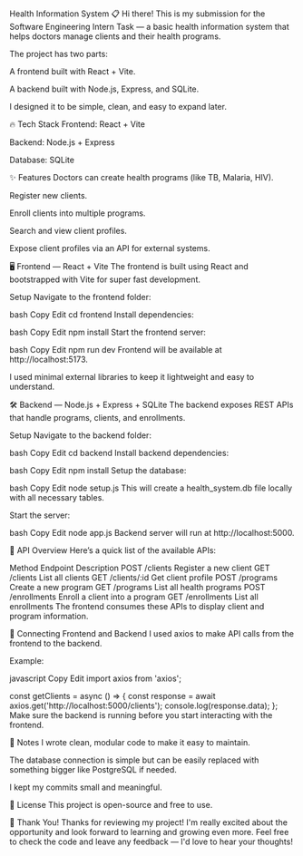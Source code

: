 Health Information System 📋
Hi there!
This is my submission for the Software Engineering Intern Task — a basic health information system that helps doctors manage clients and their health programs.

The project has two parts:

A frontend built with React + Vite.

A backend built with Node.js, Express, and SQLite.

I designed it to be simple, clean, and easy to expand later.

🔥 Tech Stack
Frontend: React + Vite

Backend: Node.js + Express

Database: SQLite

✨ Features
Doctors can create health programs (like TB, Malaria, HIV).

Register new clients.

Enroll clients into multiple programs.

Search and view client profiles.

Expose client profiles via an API for external systems.

🖥️ Frontend — React + Vite
The frontend is built using React and bootstrapped with Vite for super fast development.

Setup
Navigate to the frontend folder:

bash
Copy
Edit
cd frontend
Install dependencies:

bash
Copy
Edit
npm install
Start the frontend server:

bash
Copy
Edit
npm run dev
Frontend will be available at http://localhost:5173.

I used minimal external libraries to keep it lightweight and easy to understand.

🛠 Backend — Node.js + Express + SQLite
The backend exposes REST APIs that handle programs, clients, and enrollments.

Setup
Navigate to the backend folder:

bash
Copy
Edit
cd backend
Install backend dependencies:

bash
Copy
Edit
npm install
Setup the database:

bash
Copy
Edit
node setup.js
This will create a health_system.db file locally with all necessary tables.

Start the server:

bash
Copy
Edit
node app.js
Backend server will run at http://localhost:5000.

📡 API Overview
Here’s a quick list of the available APIs:


Method	Endpoint	Description
POST	/clients	Register a new client
GET	/clients	List all clients
GET	/clients/:id	Get client profile
POST	/programs	Create a new program
GET	/programs	List all health programs
POST	/enrollments	Enroll a client into a program
GET	/enrollments	List all enrollments
The frontend consumes these APIs to display client and program information.

🔗 Connecting Frontend and Backend
I used axios to make API calls from the frontend to the backend.

Example:

javascript
Copy
Edit
import axios from 'axios';

const getClients = async () => {
  const response = await axios.get('http://localhost:5000/clients');
  console.log(response.data);
};
Make sure the backend is running before you start interacting with the frontend.



🧹 Notes
I wrote clean, modular code to make it easy to maintain.

The database connection is simple but can be easily replaced with something bigger like PostgreSQL if needed.

I kept my commits small and meaningful.

📖 License
This project is open-source and free to use.

🙌 Thank You!
Thanks for reviewing my project! I'm really excited about the opportunity and look forward to learning and growing even more.
Feel free to check the code and leave any feedback — I'd love to hear your thoughts!


